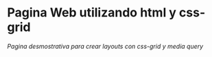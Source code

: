 # Pagina Web utilizando html y css-grid

_Pagina desmostrativa para crear layouts con css-grid y media query_
